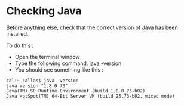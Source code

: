 Checking Java
===============================

Before anything else, check that the correct version of Java has been installed.

To do this :

* Open the terminal window
* Type the following command.
	java -version
* You should see something like this :
```
cal:~ callas$ java -version
java version "1.8.0 73"
Java(TM) SE Runtime Environment (build 1.8.0_73-b02)
Java HotSpot(TM) 64-Bit Server VM (build 25.73-b02, mixed mode)
```

